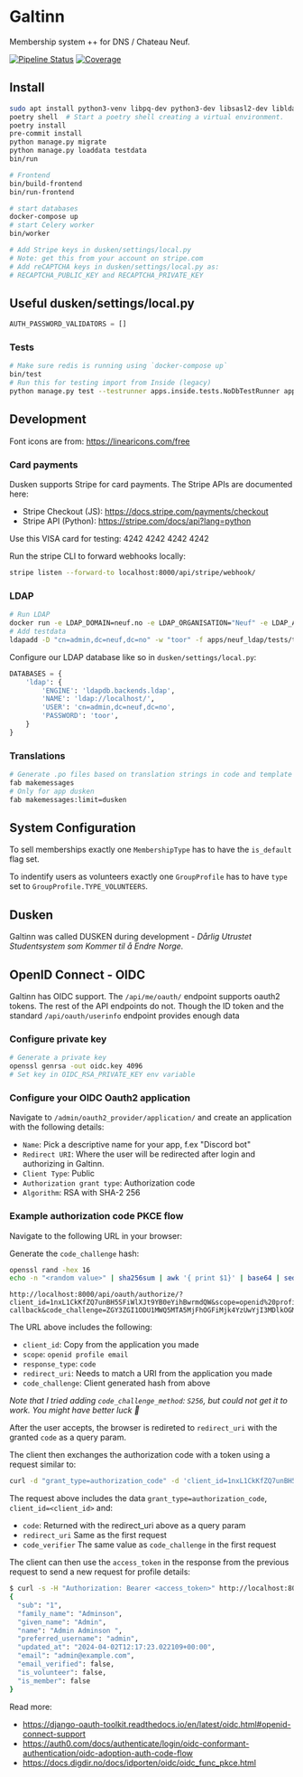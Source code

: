 # Galtinn

Membership system ++ for DNS / Chateau Neuf.

[![Pipeline Status](https://git.neuf.no/edb/galtinn/badges/main/pipeline.svg)](https://git.neuf.no/edb/galtinn/-/commits/main)
[![Coverage](https://git.neuf.no/edb/galtinn/badges/main/coverage.svg)](https://git.neuf.no/edb/galtinn)

## Install

```bash
sudo apt install python3-venv libpq-dev python3-dev libsasl2-dev libldap2-dev libssl-dev ldap-utils
poetry shell  # Start a poetry shell creating a virtual environment.
poetry install
pre-commit install
python manage.py migrate
python manage.py loaddata testdata
bin/run

# Frontend
bin/build-frontend
bin/run-frontend

# start databases
docker-compose up
# start Celery worker
bin/worker

# Add Stripe keys in dusken/settings/local.py
# Note: get this from your account on stripe.com
# Add reCAPTCHA keys in dusken/settings/local.py as:
# RECAPTCHA_PUBLIC_KEY and RECAPTCHA_PRIVATE_KEY
```

## Useful dusken/settings/local.py

```python
AUTH_PASSWORD_VALIDATORS = []
```

### Tests

```bash
# Make sure redis is running using `docker-compose up`
bin/test
# Run this for testing import from Inside (legacy)
python manage.py test --testrunner apps.inside.tests.NoDbTestRunner apps.inside
```

## Development

Font icons are from: <https://linearicons.com/free>

### Card payments

Dusken supports Stripe for card payments. The Stripe APIs are documented here:

- Stripe Checkout (JS): <https://docs.stripe.com/payments/checkout>
- Stripe API (Python): <https://stripe.com/docs/api?lang=python>

Use this VISA card for testing: 4242 4242 4242 4242

Run the stripe CLI to forward webhooks locally:

```sh
stripe listen --forward-to localhost:8000/api/stripe/webhook/
```

### LDAP

```bash
# Run LDAP
docker run -e LDAP_DOMAIN=neuf.no -e LDAP_ORGANISATION="Neuf" -e LDAP_ADMIN_PWD="toor" -p 389:389 -d nikolaik/openldap
# Add testdata
ldapadd -D "cn=admin,dc=neuf,dc=no" -w "toor" -f apps/neuf_ldap/tests/testdata.ldif  # Testdata
```

Configure our LDAP database like so in `dusken/settings/local.py`:

```python
DATABASES = {
    'ldap': {
        'ENGINE': 'ldapdb.backends.ldap',
        'NAME': 'ldap://localhost/',
        'USER': 'cn=admin,dc=neuf,dc=no',
        'PASSWORD': 'toor',
    }
}
```

### Translations

```bash
# Generate .po files based on translation strings in code and template files
fab makemessages
# Only for app dusken
fab makemessages:limit=dusken
```

## System Configuration

To sell memberships exactly one `MembershipType` has to have the `is_default` flag set.

To indentify users as volunteers exactly one `GroupProfile` has to have `type` set to `GroupProfile.TYPE_VOLUNTEERS`.

## Dusken

Galtinn was called DUSKEN during development - _Dårlig Utrustet Studentsystem som Kommer til å Endre Norge._

## OpenID Connect - OIDC

Galtinn has OIDC support. The `/api/me/oauth/` endpoint supports oauth2 tokens. The rest of the API endpoints do not. Though the ID token and the standard `/api/oauth/userinfo` endpoint provides enough data

### Configure private key

```sh
# Generate a private key
openssl genrsa -out oidc.key 4096
# Set key in OIDC_RSA_PRIVATE_KEY env variable
```

### Configure your OIDC Oauth2 application

Navigate to `/admin/oauth2_provider/application/` and create an application with the following details:

- `Name`: Pick a descriptive name for your app, f.ex "Discord bot"
- `Redirect URI`: Where the user will be redirected after login and authorizing in Galtinn.
- `Client Type`: Public
- `Authorization grant type`: Authorization code
- `Algorithm`: RSA with SHA-2 256

### Example authorization code PKCE flow

Navigate to the following URL in your browser:

Generate the `code_challenge` hash:

```sh
openssl rand -hex 16
echo -n "<random value>" | sha256sum | awk '{ print $1}' | base64 | sed 's/.$//'
```

```text
http://localhost:8000/api/oauth/authorize/?client_id=1nxL1CkKfZQ7unBH5SFiWlXJt9YB0eYihBwrmdQW&scope=openid%20profile%20email&response_type=code&redirect_uri=http://localhost:8000/api/oauth/generic-callback&code_challenge=ZGY3ZGI1ODU1MWQ5MTA5MjFhOGFiMjk4YzUwYjI3MDlkOGM1ODVhMmFlOGU2OWQ1ZmEzMjAyOTE0MjRiMGZjZQo
```

The URL above includes the following:

- `client_id`: Copy from the application you made
- `scope`: `openid profile email`
- `response_type`: `code`
- `redirect_uri`: Needs to match a URI from the application you made
- `code_challenge`: Client generated hash from above

_Note that I tried adding `code_challenge_method`: `S256`, but could not get it to work. You might have better luck 🤞_

After the user accepts, the browser is redireted to `redirect_uri` with the granted `code` as a query param.

The client then exchanges the authorization code with a token using a request similar to:

```sh
curl -d "grant_type=authorization_code" -d 'client_id=1nxL1CkKfZQ7unBH5SFiWlXJt9YB0eYihBwrmdQW' -d "code=p8sO5IyrpExeKsqpWar84CnFonqU9v" -d 'redirect_uri=<http://localhost:8000/api/oauth/generic-callback>' -d "code_verifier=ZGY3ZGI1ODU1MWQ5MTA5MjFhOGFiMjk4YzUwYjI3MDlkOGM1ODVhMmFlOGU2OWQ1ZmEzMjAyOTE0MjRiMGZjZQo" <http://localhost:8000/api/oauth/token/>
```

The request above includes the data `grant_type=authorization_code`, `client_id=<client_id>` and:

- `code`: Returned with the redirect_uri above as a query param
- `redirect_uri` Same as the first request
- `code_verifier` The same value as `code_challenge` in the first request

The client can then use the `access_token` in the response from the previous request to send a new request for profile details:

```sh
$ curl -s -H "Authorization: Bearer <access_token>" http://localhost:8000/api/oauth/userinfo/ | jq .
{
  "sub": "1",
  "family_name": "Adminson",
  "given_name": "Admin",
  "name": "Admin Adminson ",
  "preferred_username": "admin",
  "updated_at": "2024-04-02T12:17:23.022109+00:00",
  "email": "admin@example.com",
  "email_verified": false,
  "is_volunteer": false,
  "is_member": false
}
```

Read more:

- <https://django-oauth-toolkit.readthedocs.io/en/latest/oidc.html#openid-connect-support>
- <https://auth0.com/docs/authenticate/login/oidc-conformant-authentication/oidc-adoption-auth-code-flow>
- <https://docs.digdir.no/docs/idporten/oidc/oidc_func_pkce.html>
